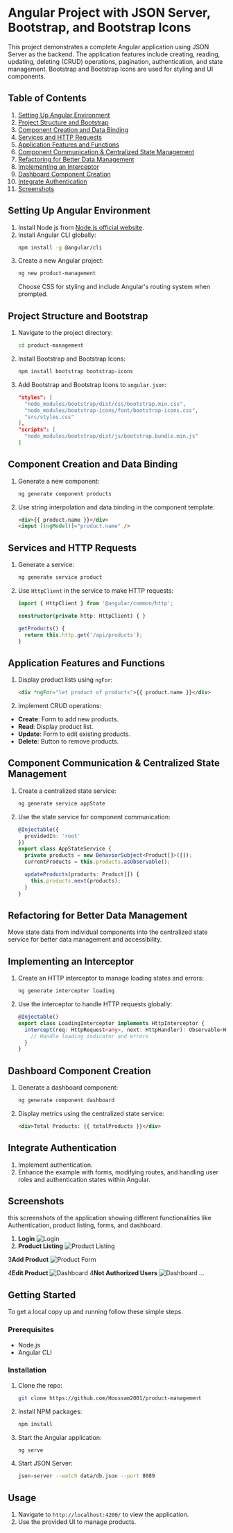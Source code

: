 # Angular Project with JSON Server, Bootstrap, and Bootstrap Icons

This project demonstrates a complete Angular application using JSON Server as the backend. The application features include creating, reading, updating, deleting (CRUD) operations, pagination, authentication, and state management. Bootstrap and Bootstrap Icons are used for styling and UI components.

## Table of Contents
1. [Setting Up Angular Environment](#setting-up-angular-environment)
2. [Project Structure and Bootstrap](#project-structure-and-bootstrap)
3. [Component Creation and Data Binding](#component-creation-and-data-binding)
4. [Services and HTTP Requests](#services-and-http-requests)
5. [Application Features and Functions](#application-features-and-functions)
6. [Component Communication & Centralized State Management](#component-communication--centralized-state-management)
7. [Refactoring for Better Data Management](#refactoring-for-better-data-management)
8. [Implementing an Interceptor](#implementing-an-interceptor)
9. [Dashboard Component Creation](#dashboard-component-creation)
10. [Integrate Authentication](#Integrate-Authentication)
11. [Screenshots](#screenshots)

## Setting Up Angular Environment
1. Install Node.js from [Node.js official website](https://nodejs.org/).
2. Install Angular CLI globally:
   ```bash
   npm install -g @angular/cli
   ```
3. Create a new Angular project:
   ```bash
   ng new product-management
   ```
   Choose CSS for styling and include Angular's routing system when prompted.

## Project Structure and Bootstrap
1. Navigate to the project directory:
   ```bash
   cd product-management
   ```
2. Install Bootstrap and Bootstrap Icons:
   ```bash
   npm install bootstrap bootstrap-icons
   ```
3. Add Bootstrap and Bootstrap Icons to `angular.json`:
   ```json
   "styles": [
     "node_modules/bootstrap/dist/css/bootstrap.min.css",
     "node_modules/bootstrap-icons/font/bootstrap-icons.css",
     "src/styles.css"
   ],
   "scripts": [
     "node_modules/bootstrap/dist/js/bootstrap.bundle.min.js"
   ]
   ```

## Component Creation and Data Binding
1. Generate a new component:
   ```bash
   ng generate component products
   ```
2. Use string interpolation and data binding in the component template:
   ```html
   <div>{{ product.name }}</div>
   <input [(ngModel)]="product.name" />
   ```

## Services and HTTP Requests
1. Generate a service:
   ```bash
   ng generate service product
   ```
2. Use `HttpClient` in the service to make HTTP requests:
   ```typescript
   import { HttpClient } from '@angular/common/http';
   
   constructor(private http: HttpClient) { }

   getProducts() {
     return this.http.get('/api/products');
   }
   ```

## Application Features and Functions
1. Display product lists using `ngFor`:
   ```html
   <div *ngFor="let product of products">{{ product.name }}</div>
   ```
2. Implement CRUD operations:
  - **Create**: Form to add new products.
  - **Read**: Display product list.
  - **Update**: Form to edit existing products.
  - **Delete**: Button to remove products.

## Component Communication & Centralized State Management
1. Create a centralized state service:
   ```bash
   ng generate service appState
   ```
2. Use the state service for component communication:
   ```typescript
   @Injectable({
     providedIn: 'root'
   })
   export class AppStateService {
     private products = new BehaviorSubject<Product[]>([]);
     currentProducts = this.products.asObservable();
   
     updateProducts(products: Product[]) {
       this.products.next(products);
     }
   }
   ```

## Refactoring for Better Data Management
Move state data from individual components into the centralized state service for better data management and accessibility.

## Implementing an Interceptor
1. Create an HTTP interceptor to manage loading states and errors:
   ```bash
   ng generate interceptor loading
   ```
2. Use the interceptor to handle HTTP requests globally:
   ```typescript
   @Injectable()
   export class LoadingInterceptor implements HttpInterceptor {
     intercept(req: HttpRequest<any>, next: HttpHandler): Observable<HttpEvent<any>> {
       // Handle loading indicator and errors
     }
   }
   ```

## Dashboard Component Creation
1. Generate a dashboard component:
   ```bash
   ng generate component dashboard
   ```
2. Display metrics using the centralized state service:
   ```html
   <div>Total Products: {{ totalProducts }}</div>
   ```

## Integrate Authentication
1. Implement authentication.
2. Enhance the example with forms, modifying routes, and handling user roles and authentication states within Angular.

## Screenshots
this screenshots of the application showing different functionalities like Authentication, product listing, forms, and dashboard.

1. **Login**
   ![Login](screenshots/login.png)
2. **Product Listing**
   ![Product Listing](screenshots/products-listing.png)

3**Add Product**
   ![Product Form](screenshots/add-product.png)

4**Edit Product**
   ![Dashboard](screenshots/edit-product.png)
4**Not Authorized Users**
   ![Dashboard](screenshots/not-authorize.png)
...
## Getting Started

To get a local copy up and running follow these simple steps.

### Prerequisites

- Node.js
- Angular CLI

### Installation

1. Clone the repo:
   ```bash
   git clone https://github.com/Houssam2001/product-management
   ```
2. Install NPM packages:
   ```bash
   npm install
   ```
3. Start the Angular application:
   ```bash
   ng serve
   ```
4. Start JSON Server:
   ```bash
   json-server --watch data/db.json --port 8089
   ```

## Usage

1. Navigate to `http://localhost:4200/` to view the application.
2. Use the provided UI to manage products.
